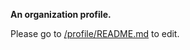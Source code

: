 **An organization profile.**

Please go to [/profile/README.md](https://github.com/Pre-project-by-TH-H/.github/blob/main/profile/README.md) to edit.
